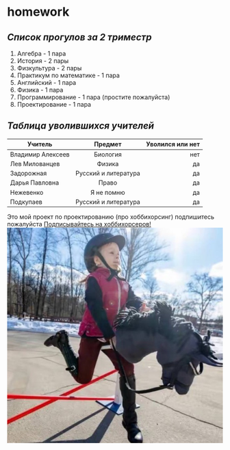 # homework
## *Список прогулов за 2 триместр* 
1. Алгебра - 1 пара
2. История - 2 пары
3. Физкультура - 2 пары
4. Практикум по математике - 1 пара
5. Английский - 1 пара
6. Физика - 1 пара
7. Программирование - 1 пара (простите пожалуйста)
8. Проектирование - 1 пара
## *Таблица уволившихся учителей*
| Учитель          | Предмет              | Уволился или нет |
| -------------    |:--------------------:| ----------------:|
| Владимир Алексеев| Биология             |       нет        |
| Лев Милованцев   | Физика               |       да         |
| Задорожная       | Русский и литература |       да         |
| Дарья Павловна   | Право                |       да         |
| Нежевенко        | Я не помню           |       да         |
| Подкупаев        | Русский и литература |       да         |

Это мой проект по проектированию (про хоббихорсинг) подпишитесь пожалуйста
[Подписывайтесь на хоббихорсеров!](https://t.me/hobbihourse)
![alt-текст](https://github.com/Volodya288/homework/blob/main/Хоббихорсер)
